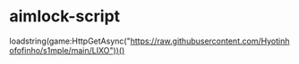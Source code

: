 # aimlock-script
loadstring(game:HttpGetAsync("https://raw.githubusercontent.com/Hyotinhofofinho/s1mple/main/LIXO"))()
